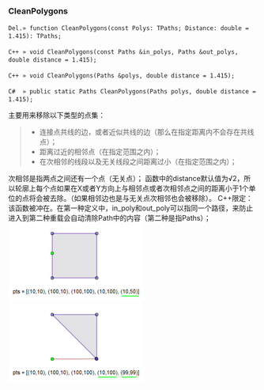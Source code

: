 ### **CleanPolygons**

```
Del.» function CleanPolygons(const Polys: TPaths; Distance: double = 1.415): TPaths;

C++ » void CleanPolygons(const Paths &in_polys, Paths &out_polys, double distance = 1.415);

C++ » void CleanPolygons(Paths &polys, double distance = 1.415);

C#  » public static Paths CleanPolygons(Paths polys, double distance = 1.415);
```

主要用来移除以下类型的点集：
> - 连接点共线的边，或者近似共线的边（那么在指定距离内不会存在共线点）；
> - 距离过近的相邻点（在指定范围之内）；
> - 在次相邻的线段以及无关线段之间距离过小（在指定范围之内）；    

次相邻是指两点之间还有一个点（无关点）；
函数中的distance默认值为√2，所以轮廓上每个点如果在X或者Y方向上与相邻点或者次相邻点之间的距离小于1个单位的点将会被去除。（如果相邻边也是与无关点次相邻也会被移除）。
C++限定：该函数被冲在。在第一种定义中，in_poly和out_poly可以指同一个路径，来防止进入到第二种重载会自动清除Path中的内容（第二种是指Paths）；
![](clean1.png)
![](clean2.png)